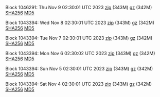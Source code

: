 Block 1046291: Thu Nov  9 02:30:01 UTC 2023 [zip](https://files.01coin.io/mainnet/2023-11-09/bootstrap.dat.zip) (343M) [gz](https://files.01coin.io/mainnet/2023-11-09/bootstrap.dat.tar.gz) (342M) [SHA256](https://files.01coin.io/mainnet/2023-11-09/sha256.txt) [MD5](https://files.01coin.io/mainnet/2023-11-09/md5.txt)

Block 1043394: Wed Nov  8 02:30:01 UTC 2023 [zip](https://files.01coin.io/mainnet/2023-11-08/bootstrap.dat.zip) (343M) [gz](https://files.01coin.io/mainnet/2023-11-08/bootstrap.dat.tar.gz) (342M) [SHA256](https://files.01coin.io/mainnet/2023-11-08/sha256.txt) [MD5](https://files.01coin.io/mainnet/2023-11-08/md5.txt)

Block 1043394: Tue Nov  7 02:30:01 UTC 2023 [zip](https://files.01coin.io/mainnet/2023-11-07/bootstrap.dat.zip) (343M) [gz](https://files.01coin.io/mainnet/2023-11-07/bootstrap.dat.tar.gz) (342M) [SHA256](https://files.01coin.io/mainnet/2023-11-07/sha256.txt) [MD5](https://files.01coin.io/mainnet/2023-11-07/md5.txt)

Block 1043394: Mon Nov  6 02:30:02 UTC 2023 [zip](https://files.01coin.io/mainnet/2023-11-06/bootstrap.dat.zip) (343M) [gz](https://files.01coin.io/mainnet/2023-11-06/bootstrap.dat.tar.gz) (342M) [SHA256](https://files.01coin.io/mainnet/2023-11-06/sha256.txt) [MD5](https://files.01coin.io/mainnet/2023-11-06/md5.txt)

Block 1043394: Sun Nov  5 02:30:01 UTC 2023 [zip](https://files.01coin.io/mainnet/2023-11-05/bootstrap.dat.zip) (343M) [gz](https://files.01coin.io/mainnet/2023-11-05/bootstrap.dat.tar.gz) (342M) [SHA256](https://files.01coin.io/mainnet/2023-11-05/sha256.txt) [MD5](https://files.01coin.io/mainnet/2023-11-05/md5.txt)

Block 1043394: Sat Nov  4 02:30:01 UTC 2023 [zip](https://files.01coin.io/mainnet/2023-11-04/bootstrap.dat.zip) (343M) [gz](https://files.01coin.io/mainnet/2023-11-04/bootstrap.dat.tar.gz) (342M) [SHA256](https://files.01coin.io/mainnet/2023-11-04/sha256.txt) [MD5](https://files.01coin.io/mainnet/2023-11-04/md5.txt)
